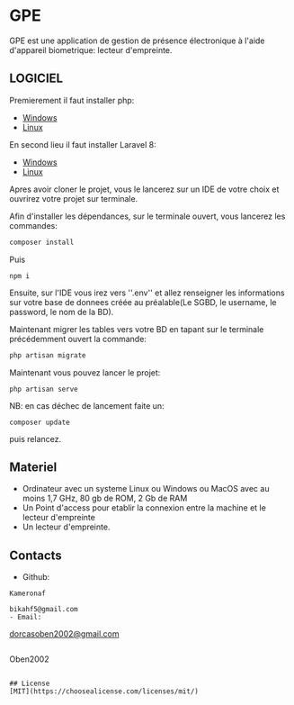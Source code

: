 # GPE

GPE est une application de gestion de présence électronique à l'aide d'appareil biometrique: lecteur d'empreinte.

## LOGICIEL

Premierement il faut installer php:
- [Windows](https://grafikart.fr/tutoriels/windows-php-mysql-901#:~:text=L'installation%20de%20PHP%20est,la%20version%20Non%20Thread%20Safe)
- [Linux](https://doc.ubuntu-fr.org/php#:~:text=Il%20existe%204%20mani%C3%A8res%20d,fpm%20pour%20FastCGI%20Process%20Manager)

En second lieu il faut installer Laravel 8:
- [Windows](https://laratutorials.com/install-composer-windows-10-xampp/)
- [Linux](https://ubunlog.com/fr/laravel-framework-php-ubuntu/#:~:text=Pour%20installer%20Laravel%2C%20nous%20irons,%2F%20Var%20%2F%20www%20%2F%20html.&text=La%20commande%20ci%2Ddessus%20cr%C3%A9era,avec%20l'installation%20de%20Laravel.)

Apres avoir cloner le projet, vous le lancerez sur un IDE de votre choix et ouvrirez votre projet sur terminale.

Afin d'installer les dépendances, sur le terminale ouvert, vous lancerez les commandes:

```bash
composer install
```
Puis
```
npm i
```

Ensuite, sur l'IDE vous irez vers ''.env'' et allez renseigner les informations sur votre base de donnees créée au préalable(Le SGBD, le username, le password, le nom de la BD).

Maintenant migrer les tables vers votre BD en tapant sur le terminale précédemment ouvert la commande:

```php migrate
php artisan migrate
```
Maintenant vous pouvez lancer le projet:
```
php artisan serve
```
NB: en cas déchec de lancement faite un:
```
composer update
```
puis relancez.

## Materiel
- Ordinateur avec un systeme Linux ou Windows ou MacOS avec au moins 1,7 GHz, 80 gb de ROM, 2 Gb de RAM
- Un Point d'access pour etablir la connexion entre la machine et le lecteur d'empreinte
- Un lecteur d'empreinte.

## Contacts
- Github:
```
Kameronaf
```
```
bikahf5@gmail.com
- Email:
```
dorcasoben2002@gmail.com
```
```
Oben2002
```

## License
[MIT](https://choosealicense.com/licenses/mit/)
